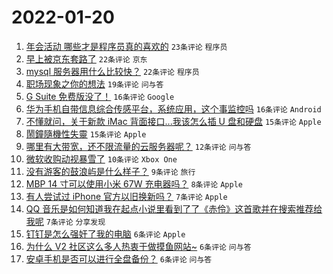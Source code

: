 # 2022-01-20

1. [年会活动 哪些才是程序员真的喜欢的](https://www.v2ex.com/t/829390) `23条评论` `程序员`
1. [早上被京东套路了](https://www.v2ex.com/t/829364) `22条评论` `京东`
1. [mysql 服务器用什么比较快？](https://www.v2ex.com/t/829361) `22条评论` `程序员`
1. [职场现象之你的想法](https://www.v2ex.com/t/829366) `19条评论` `问与答`
1. [G Suite 免费版没了！](https://www.v2ex.com/t/829376) `16条评论` `Google`
1. [华为手机自带信息综合传感平台，系统应用，这个事监控吗](https://www.v2ex.com/t/829363) `16条评论` `Android`
1. [不懂就问，关于新款 iMac 背面接口...我该怎么插 U 盘和硬盘](https://www.v2ex.com/t/829384) `15条评论` `Apple`
1. [鬧鐘隨機性失靈](https://www.v2ex.com/t/829360) `15条评论` `Apple`
1. [哪里有大带宽，还不限流量的云服务器呢？](https://www.v2ex.com/t/829368) `12条评论` `问与答`
1. [微软收购动视暴雪了](https://www.v2ex.com/t/829375) `10条评论` `Xbox One`
1. [没有游客的鼓浪屿是什么样子？](https://www.v2ex.com/t/829370) `9条评论` `旅行`
1. [MBP 14 寸可以使用小米 67W 充电器吗？](https://www.v2ex.com/t/829367) `8条评论` `Apple`
1. [有人尝试过 iPhone 官方以旧换新吗？](https://www.v2ex.com/t/829385) `7条评论` `Apple`
1. [QQ 音乐是如何知道我在起点小说里看到了了《赤伶》这首歌并在搜索推荐给我呢](https://www.v2ex.com/t/829383) `7条评论` `分享发现`
1. [钉钉是怎么强奸了我的电脑](https://www.v2ex.com/t/829393) `6条评论` `Apple`
1. [为什么 V2 社区这么多人热衷于做摸鱼网站~](https://www.v2ex.com/t/829369) `6条评论` `问与答`
1. [安卓手机是否可以进行全盘备份？](https://www.v2ex.com/t/829359) `6条评论` `问与答`
